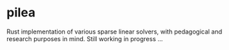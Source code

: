 # pilea
Rust implementation of various sparse linear solvers, with pedagogical and research purposes in mind.
Still working in progress ...

